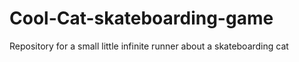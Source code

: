# Cool-Cat-skateboarding-game
Repository for a small little infinite runner about a skateboarding cat
